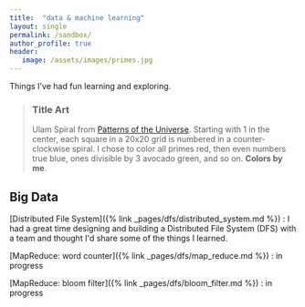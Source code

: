 ```yaml
---
title:  "data & machine learning"
layout: single
permalink: /sandbox/
author_profile: true
header:
   image: /assets/images/primes.jpg
---
```


Things I've had fun learning and exploring.

> ### Title Art
>
> Ulam Spiral from [Patterns of the Universe](https://www.amazon.com/Patterns-Universe-Coloring-Adventure-Beauty/dp/1615193235). Starting with 1 in the center, each square in a 20x20 grid is numbered in a counter-clockwise spiral. I chose to color all primes red, then even numbers true blue, ones divisible by 3 avocado green, and so on. **Colors by me**.

## Big Data

[Distributed File System]({% link _pages/dfs/distributed_system.md %})
: I had a great time designing and building a Distributed File System (DFS) with a team and thought I'd share some of the things I learned. 

[MapReduce: word counter]({% link _pages/dfs/map_reduce.md %})
: in progress

[MapReduce: bloom filter]({% link _pages/dfs/bloom_filter.md %})
: in progress
